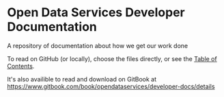Open Data Services Developer Documentation
==========================================

A repository of documentation about how we get our work done

To read on GitHub (or locally), choose the files directly, or see the [Table of Contents](SUMMARY.md).

It's also availible to read and download on GitBook at https://www.gitbook.com/book/opendataservices/developer-docs/details
